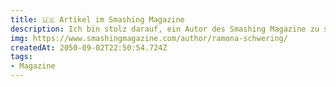 ```yaml
---
title: 🇺🇸 Artikel im Smashing Magazine
description: Ich bin stolz darauf, ein Autor des Smashing Magazine zu sein!
img: https://www.smashingmagazine.com/author/ramona-schwering/
createdAt: 2050-09-02T22:50:54.724Z
tags:
- Magazine
---
```

